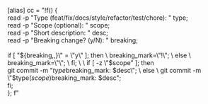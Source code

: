 [alias]
	cc = "!f() { \
		read -p \"Type (feat/fix/docs/style/refactor/test/chore): \" type; \
		read -p \"Scope (optional): \" scope; \
		read -p \"Short description: \" desc; \
		read -p \"Breaking change? (y/N): \" breaking; \
		\
		if [ \"${breaking,,}\" = \"y\" ]; then \
			breaking_mark=\"!\"; \
		else \
			breaking_mark=\"\"; \
		fi; \
		\
		if [ -z \"$scope\" ]; then \
			git commit -m \"$type$breaking_mark: $desc\"; \
		else \
			git commit -m \"$type($scope)$breaking_mark: $desc\"; \
		fi; \
	}; f"